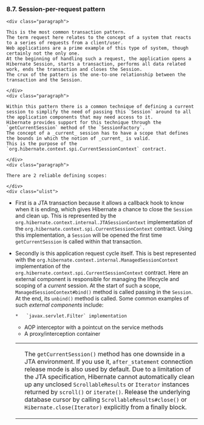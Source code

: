 ### 8.7. Session-per-request pattern

    <div class="paragraph">

    This is the most common transaction pattern.
    The term request here relates to the concept of a system that reacts to a series of requests from a client/user.
    Web applications are a prime example of this type of system, though certainly not the only one.
    At the beginning of handling such a request, the application opens a Hibernate Session, starts a transaction, performs all data related work, ends the transaction and closes the Session.
    The crux of the pattern is the one-to-one relationship between the transaction and the Session.

    </div>
    <div class="paragraph">

    Within this pattern there is a common technique of defining a current session to simplify the need of passing this `Session` around to all the application components that may need access to it.
    Hibernate provides support for this technique through the `getCurrentSession` method of the `SessionFactory`.
    The concept of a _current_ session has to have a scope that defines the bounds in which the notion of _current_ is valid.
    This is the purpose of the `org.hibernate.context.spi.CurrentSessionContext` contract.

    </div>
    <div class="paragraph">

    There are 2 reliable defining scopes:

    </div>
    <div class="ulist">

*   First is a JTA transaction because it allows a callback hook to know when it is ending, which gives Hibernate a chance to close the `Session` and clean up.
    This is represented by the `org.hibernate.context.internal.JTASessionContext` implementation of the `org.hibernate.context.spi.CurrentSessionContext` contract.
    Using this implementation, a `Session` will be opened the first time `getCurrentSession` is called within that transaction.
*   Secondly is this application request cycle itself.
    This is best represented with the `org.hibernate.context.internal.ManagedSessionContext` implementation of the `org.hibernate.context.spi.CurrentSessionContext` contract.
    Here an external component is responsible for managing the lifecycle and scoping of a _current_ session.
    At the start of such a scope, `ManagedSessionContext#bind()` method is called passing in the `Session`.
    At the end, its `unbind()` method is called.
    Some common examples of such _external components_ include:
    <div class="ulist">

        *   `javax.servlet.Filter` implementation
    *   AOP interceptor with a pointcut on the service methods
    *   A proxy/interception container
    </div>
    </div>
    <div class="admonitionblock important">
    <table>
    <tr>
    <td class="icon">

    </td>
    <td class="content">
    <div class="paragraph">

    The `getCurrentSession()` method has one downside in a JTA environment.
    If you use it, `after_statement` connection release mode is also used by default.
    Due to a limitation of the JTA specification, Hibernate cannot automatically clean up any unclosed `ScrollableResults` or `Iterator` instances returned by `scroll()` or `iterate()`.
    Release the underlying database cursor by calling `ScrollableResults#close()` or `Hibernate.close(Iterator)` explicitly from a finally block.

    </div>
    </td>
    </tr>
    </table>
    </div>
    </div>
    <div class="sect2">